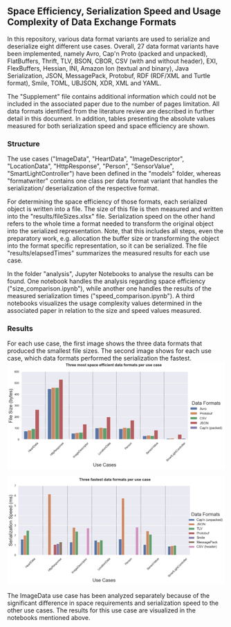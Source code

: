 ## Space Efficiency, Serialization Speed and Usage Complexity of Data Exchange Formats

In this repository, various data format variants are used to serialize and deserialize eight different use cases.
Overall, 27 data format variants have been implemented, namely Avro, Cap'n Proto (packed and unpacked), FlatBuffers, Thrift, TLV, BSON, CBOR, CSV (with and without header), EXI, FlexBuffers, Hessian, INI, Amazon Ion (textual and binary), Java Serialization, JSON, MessagePack, Protobuf, RDF (RDF/XML and Turtle format), Smile, TOML, UBJSON, XDR, XML and YAML.

The "Supplement" file contains additional information which could not be included in the associated paper due to the number of pages limitation. All data formats identified from the literature review are described in further detail in this document. In addition, tables presenting the absolute values measured for both serialization speed and space efficiency are shown. 

### Structure
The use cases ("ImageData", "HeartData", "ImageDescriptor", "LocationData", "HttpResponse", "Person", "SensorValue", "SmartLightController") have been defined in the "models" folder, whereas "formatwriter" contains one class per data format variant that handles the serialization/ deserialization of the respective format.

For determining the space efficiency of those formats, each serialized object is written into a file. The size of this file is then measured and written into the "results/fileSizes.xlsx" file. 
Serialization speed on the other hand refers to the whole time a format needed to transform the original object into the serialized representation. Note, that this includes all steps, even the preparatory work, e.g. allocation the buffer size or transforming the object into the format specific representation, so it can be serialized. The file "results/elapsedTimes" summarizes the measured results for each use case. 

In the folder "analysis", Jupyter Notebooks to analyse the results can be found. One notebook handles the analysis regarding space efficiency ("size_comparison.ipynb"), while another one handles the results of the measured serialization times ("speed_comparison.ipynb"). A third notebooks visualizes the usage complexity values determined in the associated paper in relation to the size and speed values measured. 

### Results

For each use case, the first image shows the three data formats that produced the smallest file sizes. The second image shows for each use case, which data formats performed the serialization the fastest.
![Three most space efficient data formats](/images/top3_size.png)

![Three data formats with fastest serialization speed](/images/top3_speed.png)

The ImageData use case has been analyzed separately because of the significant difference in space requirements and serialization speed to the other use cases. The results for this use case are visualized in the notebooks mentioned above.
